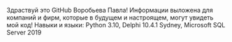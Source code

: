 Здраствуй это GitHub Воробьева Павла!
Информации выложена для компаний и фирм, которые в будущем и настроящем, могут увидеть мой код!
Навыки и языки: Python 3.10,	Delphi 10.4.1 Sydney, Microsoft SQL Server 2019

